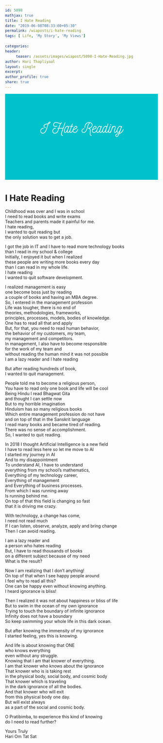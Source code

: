 ```yaml
--- 
id: 5098
mathjax: true  
title: I Hate Reading
date: "2019-06-08T08:33:00+05:30"
permalink: /wiaposts/i-hate-reading
tags: [ Life, 'My Story', 'My Views']    

categories: 
header:
     teaser: /assets/images/wiapost/5098-I-Hate-Reading.jpg
author: Hari Thapliyaal 
layout: single 
excerpt:  
author_profile: true 
share: true 
---
```


![I Hate Reading](/assets/images/wiapost/5098-I-Hate-Reading.jpg)       
   
# I Hate Reading   
    
Childhood was over and I was in school     
I need to read books and write exams     
Teachers and parents made it painful for me.     
I hate reading,     
I wanted to quit reading but     
the only solution was to get a job.    
    
I got the job in IT and I have to read more technology books     
than I read in my school &amp; college     
Initially, I enjoyed it but when I realized     
these people are writing more books every day     
than I can read in my whole life.     
I hate reading     
I wanted to quit software development.    
    
I realized management is easy     
one become boss just by reading     
a couple of books and having an MBA degree.     
So, I entered in the management profession     
Life was tougher, there is no end of     
theories, methodologies, frameworks,     
principles, processes, models, bodies of knowledge.     
One has to read all that and apply     
But, for that, you need to read human behavior,     
the behavior of my customers, my team,     
my management and competitors.     
In management, I also have to become responsible     
for the work of my team and     
without reading the human mind it was not possible     
I am a lazy reader and I hate reading    
    
But after reading hundreds of book,     
I wanted to quit management.    
    
People told me to become a religious person,     
You have to read only one book and life will be cool     
Being Hindu I read Bhagwat Gita     
and thought I can settle now     
But to my horrible imagination     
Hinduism has so many religious books     
Which entire management profession do not have     
and on top of that in the Sanskrit language     
I read many books and became tired of reading.     
There was no sense of accomplishment.     
So, I wanted to quit reading.    
    
In 2018 I thought Artificial Intelligence is a new field     
I have to read less here so let me move to AI     
I started my journey in AI     
And to my disappointment     
To understand AI, I have to understand     
everything from my school’s mathematics,     
Everything of my technology career,     
Everything of management     
and Everything of business processes.     
From which I was running away     
Is running behind me.     
On top of that this field is changing so fast     
that it is driving me crazy.    
    
With technology, a change has come,     
I need not read much     
If I can listen, observe, analyze, apply and bring change     
Then I can avoid reading.    
    
I am a lazy reader and     
a person who hates reading     
But, I have to read thousands of books     
on a different subject because of my need     
What is the result?    
    
Now I am realizing that I don’t anything!     
On top of that when I see happy people around     
I feel why to read all this?     
One can be happy even without knowing anything.     
I heard ignorance is bliss!    
    
Then I realized it was not about happiness or bliss of life     
But to swim in the ocean of my own ignorance     
Trying to touch the boundary of infinite ignorance     
Infinity does not have a boundary     
So keep swimming your whole life in this dark ocean.    
    
But after knowing the immensity of my ignorance     
I started feeling, yes this is knowing.    
    
And life is about knowing that ONE     
who knows everything     
even without any struggle.     
Knowing that I am that knower of everything.     
I am that knower who knows about the ignorance     
That knower who is is taking rest     
in the physical body, social body, and cosmic body     
That knower which is traveling     
in the dark ignorance of all the bodies.     
And that knower who will exit     
from this physical body one day.     
But will exist always     
as a part of the social and cosmic body.    
    
O Pratibimba, to experience this kind of knowing     
do I need to read further?    
    
Yours Truly     
Hari Om Tat Sat    
